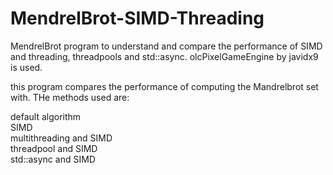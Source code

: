 # MendrelBrot-SIMD-Threading
MendrelBrot program to understand and compare the performance of SIMD and threading, threadpools and std::async. olcPixelGameEngine by javidx9 is used.

this program compares the performance of computing the Mandrelbrot set with. THe methods used are:

default algorithm  
SIMD  
multithreading and SIMD  
threadpool and SIMD  
std::async and SIMD  
